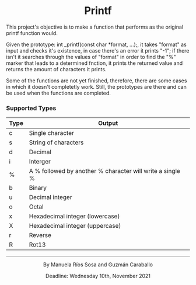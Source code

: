 <h1 align="center">Printf</h1>
</div>
<!-- ABOUT -->

This project's objective is to make a function that performs as the original printf function would.

Given the prototype: int _printf(const char *format, ...);, it takes "format" as input and checks it's existence, in case there's an error it prints "-1"; if there isn't it searches through the values of "format" in order to find the "%" marker that leads to a determined fnction, it prints the returned value and returns the amount of characters it prints.

Some of the functions are not yet finished, therefore, there are some cases in which it doesn't completetly work. Still, the prototypes are there and can be used when the functions are completed.

###  Supported Types


| Type   | Output |
|--------|--------|
| c      | Single character |
| s      | String of characters |
| d      | Decimal |
| i      | Interger |
| %      | A % followed by another % character will write a single % |
| b      | Binary |
| u      | Decimal integer |
| o      | Octal |
| x      | Hexadecimal integer (lowercase) |
| X      | Hexadecimal integer (uppercase) |
| r      | Reverse |
| R      | Rot13 |

***

<p align="center">
 By Manuela Ríos Sosa and Guzmán Caraballo
</p>
 <p align="center">
Deadline: Wednesday 10th, November 2021
 </p>

